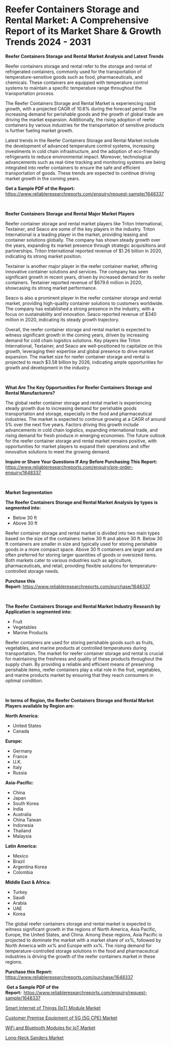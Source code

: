 <p><h1>Reefer Containers Storage and Rental Market: A Comprehensive Report of its Market Share & Growth Trends 2024 - 2031</h1></p><p><strong>Reefer Containers Storage and Rental Market Analysis and Latest Trends</strong></p>
<p><p>Reefer containers storage and rental refer to the storage and rental of refrigerated containers, commonly used for the transportation of temperature-sensitive goods such as food, pharmaceuticals, and chemicals. These containers are equipped with temperature control systems to maintain a specific temperature range throughout the transportation process.</p><p>The Reefer Containers Storage and Rental Market is experiencing rapid growth, with a projected CAGR of 10.6% during the forecast period. The increasing demand for perishable goods and the growth of global trade are driving the market expansion. Additionally, the rising adoption of reefer containers by various industries for the transportation of sensitive products is further fueling market growth.</p><p>Latest trends in the Reefer Containers Storage and Rental Market include the development of advanced temperature control systems, increasing investments in cold chain infrastructure, and the adoption of eco-friendly refrigerants to reduce environmental impact. Moreover, technological advancements such as real-time tracking and monitoring systems are being integrated into reefer containers to ensure the safe and efficient transportation of goods. These trends are expected to continue driving market growth in the coming years.</p></p>
<p><strong>Get a Sample PDF of the Report:&nbsp;</strong> <a href="https://www.reliableresearchreports.com/enquiry/request-sample/1648337">https://www.reliableresearchreports.com/enquiry/request-sample/1648337</a></p>
<p>&nbsp;</p>
<p><strong>Reefer Containers Storage and Rental Major Market Players</strong></p>
<p><p>Reefer container storage and rental market players like Triton International, Textainer, and Seaco are some of the key players in the industry. Triton International is a leading player in the market, providing leasing and container solutions globally. The company has shown steady growth over the years, expanding its market presence through strategic acquisitions and partnerships. Triton International reported revenue of $1.26 billion in 2020, indicating its strong market position.</p><p>Textainer is another major player in the reefer container market, offering innovative container solutions and services. The company has seen significant growth in recent years, driven by increased demand for its reefer containers. Textainer reported revenue of $679.6 million in 2020, showcasing its strong market performance.</p><p>Seaco is also a prominent player in the reefer container storage and rental market, providing high-quality container solutions to customers worldwide. The company has established a strong presence in the industry, with a focus on sustainability and innovation. Seaco reported revenue of $340 million in 2020, indicating its steady growth trajectory.</p><p>Overall, the reefer container storage and rental market is expected to witness significant growth in the coming years, driven by increasing demand for cold chain logistics solutions. Key players like Triton International, Textainer, and Seaco are well-positioned to capitalize on this growth, leveraging their expertise and global presence to drive market expansion. The market size for reefer container storage and rental is projected to reach $3.58 billion by 2026, indicating ample opportunities for growth and development in the industry.</p></p>
<p>&nbsp;</p>
<p><strong>What Are The Key Opportunities For Reefer Containers Storage and Rental Manufacturers?</strong></p>
<p><p>The global reefer container storage and rental market is experiencing steady growth due to increasing demand for perishable goods transportation and storage, especially in the food and pharmaceutical industries. The market is expected to continue growing at a CAGR of around 5% over the next five years. Factors driving this growth include advancements in cold chain logistics, expanding international trade, and rising demand for fresh produce in emerging economies. The future outlook for the reefer container storage and rental market remains positive, with opportunities for market players to expand their operations and offer innovative solutions to meet the growing demand.</p></p>
<p><strong>Inquire or Share Your Questions If Any Before Purchasing This Report:</strong> <a href="https://www.reliableresearchreports.com/enquiry/pre-order-enquiry/1648337">https://www.reliableresearchreports.com/enquiry/pre-order-enquiry/1648337</a></p>
<p>&nbsp;</p>
<p><strong>Market Segmentation</strong></p>
<p><strong>The Reefer Containers Storage and Rental Market Analysis by types is segmented into:</strong></p>
<p><ul><li>Below 30 ft</li><li>Above 30 ft</li></ul></p>
<p><p>Reefer container storage and rental market is divided into two main types based on the size of the containers: below 30 ft and above 30 ft. Below 30 ft containers are smaller in size and typically used for storing perishable goods in a more compact space. Above 30 ft containers are larger and are often preferred for storing larger quantities of goods or oversized items. Both markets cater to various industries such as agriculture, pharmaceuticals, and retail, providing flexible solutions for temperature-controlled storage needs.</p></p>
<p><strong>Purchase this Report:&nbsp;</strong><a href="https://www.reliableresearchreports.com/purchase/1648337">https://www.reliableresearchreports.com/purchase/1648337</a></p>
<p>&nbsp;</p>
<p><strong>The Reefer Containers Storage and Rental Market Industry Research by Application is segmented into:</strong></p>
<p><ul><li>Fruit</li><li>Vegetables</li><li>Marine Products</li></ul></p>
<p><p>Reefer containers are used for storing perishable goods such as fruits, vegetables, and marine products at controlled temperatures during transportation. The market for reefer container storage and rental is crucial for maintaining the freshness and quality of these products throughout the supply chain. By providing a reliable and efficient means of preserving perishable items, reefer containers play a vital role in the fruit, vegetables, and marine products market by ensuring that they reach consumers in optimal condition.</p></p>
<p>&nbsp;</p>
<p><strong>In terms of Region, the Reefer Containers Storage and Rental Market Players available by Region are:</strong></p>
<p>
    <p> <strong> North America: </strong>
        <ul>
            <li>United States</li>
            <li>Canada</li>
        </ul>
        </p> 
    <p> <strong> Europe: </strong>
        <ul>
            <li>Germany</li>
            <li>France</li>
            <li>U.K.</li>
            <li>Italy</li>
            <li>Russia</li>
        </ul>
        </p> 
    <p> <strong> Asia-Pacific: </strong>
        <ul>
            <li>China</li>
            <li>Japan</li>
            <li>South Korea</li>
            <li>India</li>
            <li>Australia</li>
            <li>China Taiwan</li>
            <li>Indonesia</li>
            <li>Thailand</li>
            <li>Malaysia</li>
        </ul>
        </p> 
    <p> <strong> Latin America: </strong>
        <ul>
            <li>Mexico</li>
            <li>Brazil</li>
            <li>Argentina Korea</li>
            <li>Colombia</li>
        </ul>
        </p> 
    <p> <strong> Middle East & Africa: </strong>
        <ul>
            <li>Turkey</li>
            <li>Saudi</li>
            <li>Arabia</li>
            <li>UAE</li>
            <li>Korea</li>
        </ul>
    </p>
    </p>
<p><p>The global reefer containers storage and rental market is expected to witness significant growth in the regions of North America, Asia Pacific, Europe, the United States, and China. Among these regions, Asia Pacific is projected to dominate the market with a market share of xx%, followed by North America with xx% and Europe with xx%. The rising demand for temperature-controlled storage solutions in the food and pharmaceutical industries is driving the growth of the reefer containers market in these regions.</p></p>
<p><strong>Purchase this Report: </strong><a href="https://www.reliableresearchreports.com/purchase/1648337">https://www.reliableresearchreports.com/purchase/1648337</a></p>
<p>&nbsp;<strong>Get a Sample PDF of the Report:&nbsp;&nbsp;</strong><a href="https://www.reliableresearchreports.com/enquiry/request-sample/1648337">https://www.reliableresearchreports.com/enquiry/request-sample/1648337</a></p>
<p><strong></strong></p>
<p><p><a href="https://github.com/pizolina/Market-Research-Report-List-3/blob/main/smart-internet-of-things-iot-module-market.md">Smart Internet of Things (IoT) Module Market</a></p><p><a href="https://github.com/suaretopek9/Market-Research-Report-List-1/blob/main/customer-premise-equipment-of-5g-5g-cpe-market.md">Customer Premise Equipment of 5G (5G CPE) Market</a></p><p><a href="https://github.com/moyahfrancoestellec51j635wcx/Market-Research-Report-List-1/blob/main/wifi-and-bluetooth-modules-for-iot-market.md">WiFi and Bluetooth Modules for IoT Market</a></p><p><a href="https://github.com/tamvrosiya/Market-Research-Report-List-3/blob/main/long-neck-sanders-market.md">Long-Neck Sanders Market</a></p></p>